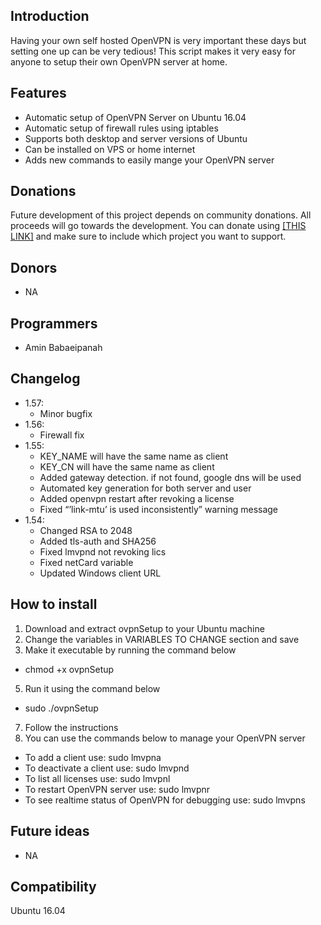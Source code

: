 ## Introduction

Having your own self hosted OpenVPN is very important these days but setting one up can be very tedious! This script makes it very easy for anyone to setup their own OpenVPN server at home.

## Features

*   Automatic setup of OpenVPN Server on Ubuntu 16.04
*   Automatic setup of firewall rules using iptables
*   Supports both desktop and server versions of Ubuntu
*   Can be installed on VPS or home internet
*   Adds new commands to easily mange your OpenVPN server

## Donations

Future development of this project depends on community donations. All proceeds will go towards the development. You can donate using [[THIS LINK]](https://www.paypal.me/aminpersia) and make sure to include which project you want to support.

## Donors

*   NA

## Programmers

*   Amin Babaeipanah

## Changelog

*   1.57:
    *   Minor bugfix
*   1.56:
    *   Firewall fix
*   1.55:
    *   KEY_NAME will have the same name as client
    *   KEY_CN will have the same name as client
    *   Added gateway detection. if not found, google dns will be used
    *   Automated key generation for both server and user
    *   Added openvpn restart after revoking a license
    *   Fixed “’link-mtu’ is used inconsistently” warning message
*   1.54:
    *   Changed RSA to 2048
    *   Added tls-auth and SHA256
    *   Fixed lmvpnd not revoking lics
    *   Fixed netCard variable
    *   Updated Windows client URL

## How to install

1.  Download and extract ovpnSetup to your Ubuntu machine
2.  Change the variables in VARIABLES TO CHANGE section and save
3.  Make it executable by running the command below

*   chmod +x ovpnSetup

5.  Run it using the command below

*   sudo ./ovpnSetup

7.  Follow the instructions
8.  You can use the commands below to manage your OpenVPN server

*   To add a client use: sudo lmvpna
*   To deactivate a client use: sudo lmvpnd
*   To list all licenses use: sudo lmvpnl
*   To restart OpenVPN server use: sudo lmvpnr
*   To see realtime status of OpenVPN for debugging use: sudo lmvpns

## Future ideas

*   NA

## Compatibility

Ubuntu 16.04
